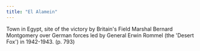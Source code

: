 ```yaml
---
title: "El Alamein"
---
```

Town in Egypt, site of the victory by Britain's Field Marshal Bernard Montgomery over German forces led by General Erwin Rommel (the 'Desert Fox') in 1942-1943. (p. 793)

